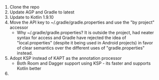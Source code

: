 1. Clone the repo
2. Update AGP and Gradle to latest
3. Update to Kotlin 1.9.10 
4. Move the API key to ~/.gradle/gradle.properties and use the "by project" accessor
    * Why  ~/.gradle/gradle.properties?  It is outside the project, had neater syntax for access and Gradle have rejected the idea of "local.properties" (despite it being used in Android projects) in favor of clear semantics over the different uses of "gradle.properties" instead.
5. Adopt KSP instead of KAPT as the annotation processor
    * Both Room and Dagger support using KSP - its faster and supports Kotlin better
6. 